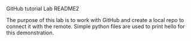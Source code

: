 GitHub tutorial Lab
README2

The purpose of this lab is to work with GitHub and create a local repo to connect it with the remote.
Simple python files are used to print hello for this demonstration.